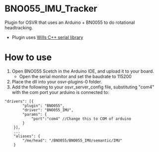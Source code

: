 # BNO055_IMU_Tracker
Plugin for OSVR that uses an Arduino + BN0055 to do rotational headtracking. 


* Plugin uses [Wills C++ serial library](https://github.com/wjwwood/serial)

# How to use
1. Open BNO055 Scetch in the Arduino IDE, and upload it to your board.
    * Open the serial monitor and set the baudrate to 115200 
2. Place the dll into your osvr-plugins-0 folder.
3. Add the following to your osvr_server_config file, substituting "com4" with the com port your arduino is connected to:
```
"drivers": [{
		"plugin": "BNO055",
		"driver": "BNO055_IMU",
		"params": {
			"port":"com4" //Change this to COM of arduino
		}
	}],
	...
	"aliases": {
		"/me/head": "/BNO055/BNO055_IMU/semantic/IMU"
	}
```

